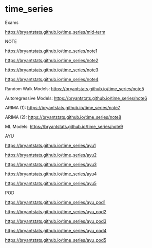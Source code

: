 # time_series

Exams

<https://bryantstats.github.io/time_series/mid-term>

NOTE

<https://bryantstats.github.io/time_series/note1>

<https://bryantstats.github.io/time_series/note2>

<https://bryantstats.github.io/time_series/note3>

<https://bryantstats.github.io/time_series/note4>

Random Walk Models: <https://bryantstats.github.io/time_series/note5>

Autoregressive Models: <https://bryantstats.github.io/time_series/note6>

ARIMA (1): <https://bryantstats.github.io/time_series/note7>

ARIMA (2): <https://bryantstats.github.io/time_series/note8>

ML Models: <https://bryantstats.github.io/time_series/note9>


AYU

<https://bryantstats.github.io/time_series/ayu1>

<https://bryantstats.github.io/time_series/ayu2>

<https://bryantstats.github.io/time_series/ayu3>

<https://bryantstats.github.io/time_series/ayu4>

<https://bryantstats.github.io/time_series/ayu5>

POD

<https://bryantstats.github.io/time_series/ayu_pod1>

<https://bryantstats.github.io/time_series/ayu_pod2>

<https://bryantstats.github.io/time_series/ayu_pod3>

<https://bryantstats.github.io/time_series/ayu_pod4>

<https://bryantstats.github.io/time_series/ayu_pod5>
